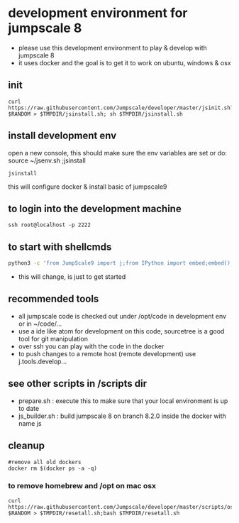 # development environment for jumpscale 8

- please use this development environment to play & develop with jumpscale 8
- it uses docker and the goal is to get it to work on ubuntu, windows & osx

## init

```
curl https://raw.githubusercontent.com/Jumpscale/developer/master/jsinit.sh?$RANDOM > $TMPDIR/jsinstall.sh; sh $TMPDIR/jsinstall.sh
```

## install development env

open a new console, this should make sure the env variables are set
or do: source ~/jsenv.sh ;jsinstall
```
jsinstall
```

this will configure docker & install basic of jumpscale9

## to login into the development machine

```
ssh root@localhost -p 2222
```

## to start with shellcmds

```bash
python3 -c 'from JumpScale9 import j;from IPython import embed;embed()'
```

 - this will change, is just to get started

## recommended tools

- all jumpscale code is checked out under /opt/code in development env or in ~/code/...
- use a ide like atom for development on this code, sourcetree is a good tool for git manipulation
- over ssh you can play with the code in the docker
- to push changes to a remote host (remote development) use j.tools.develop...


## see other scripts in /scripts dir

- prepare.sh : execute this to make sure that your local environment is up to date
- js_builder.sh : build jumpscale 8 on branch 8.2.0 inside the docker with name js

## cleanup
```
#remove all old dockers
docker rm $(docker ps -a -q)
```

### to remove homebrew and /opt on mac osx

```
curl https://raw.githubusercontent.com/Jumpscale/developer/master/scripts/osx_reset_all.sh?$RANDOM > $TMPDIR/resetall.sh;bash $TMPDIR/resetall.sh
```
